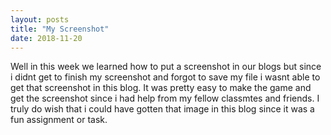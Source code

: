 ```yaml
---
layout: posts
title: "My Screenshot"
date: 2018-11-20
---
```



Well in this week we learned how to put a screenshot in our blogs but since i didnt get to finish my screenshot and forgot to save my file i wasnt able to get that screenshot in this blog. It was pretty easy to make the game and get the screenshot since i had help from my fellow classmtes and friends. I truly do wish that i could have gotten that image in this blog since it was a fun assignment or task.

